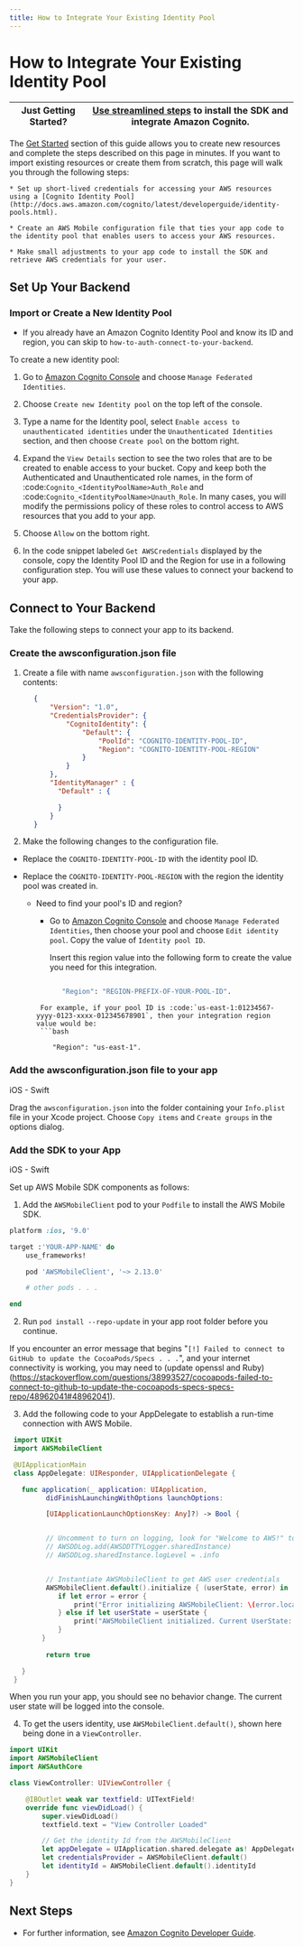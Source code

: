```yaml
---
title: How to Integrate Your Existing Identity Pool
---
```


# How to Integrate Your Existing Identity Pool

**Just Getting Started?** | [Use streamlined steps](./add-aws-mobile-user-sign-in) to install the SDK and integrate Amazon Cognito.
------------ | -------------

The [Get Started](./add-aws-mobile-user-sign-in) section of this guide allows you to create new resources and complete the steps described on this page in minutes. If you want to import existing resources or create them from scratch, this page will walk you through the following steps:

    * Set up short-lived credentials for accessing your AWS resources using a [Cognito Identity Pool](http://docs.aws.amazon.com/cognito/latest/developerguide/identity-pools.html).

    * Create an AWS Mobile configuration file that ties your app code to the identity pool that enables users to access your AWS resources.

    * Make small adjustments to your app code to install the SDK and retrieve AWS credentials for your user.


## Set Up Your Backend

### Import or Create a New Identity Pool

* If you already have an Amazon Cognito Identity Pool and know its ID and region, you can skip to `how-to-auth-connect-to-your-backend`.

To create a new identity pool:

1. Go to [Amazon Cognito Console](https://console.aws.amazon.com/cognito) and choose `Manage Federated Identities`.

2. Choose `Create new Identity pool` on the top left of the console.

3. Type a name for the Identity pool, select `Enable access to unauthenticated identities` under the `Unauthenticated Identities` section, and then choose `Create pool` on the bottom right.

4. Expand the `View Details` section to see the two roles that are to be created to enable access to your bucket. Copy and keep both the Authenticated and Unauthenticated role names, in the form of :code:`Cognito_<IdentityPoolName>Auth_Role` and :code:`Cognito_<IdentityPoolName>Unauth_Role`. In many cases, you will modify the permissions policy of these roles to control access to AWS resources that you add to your app.

5. Choose  `Allow` on the bottom right.

6. In the code snippet labeled `Get AWSCredentials` displayed by the console, copy the Identity Pool ID and the Region for use in a following configuration step. You will use these values to connect your backend to your app.

## Connect to Your Backend

Take the following steps to connect your app to its backend.


### Create the awsconfiguration.json file

1. Create a file with name `awsconfiguration.json` with the following contents:

```json
      {
          "Version": "1.0",
          "CredentialsProvider": {
              "CognitoIdentity": {
                  "Default": {
                      "PoolId": "COGNITO-IDENTITY-POOL-ID",
                      "Region": "COGNITO-IDENTITY-POOL-REGION"
                  }
              }
          },
          "IdentityManager" : {
            "Default" : {

            }
          }
      }
```

2. Make the following changes to the configuration file.

* Replace the `COGNITO-IDENTITY-POOL-ID` with the identity pool ID.

* Replace the `COGNITO-IDENTITY-POOL-REGION` with the region the identity pool was created in.


     - Need to find your pool's ID and region?

       - Go to [Amazon Cognito Console](https://console.aws.amazon.com/cognito) and choose `Manage Federated Identities`, then choose your pool and choose `Edit identity pool`. Copy the value of `Identity pool ID`.

         Insert this region value into the following form to create the value you need for this integration.

         ```bash

            "Region": "REGION-PREFIX-OF-YOUR-POOL-ID".
        ```
         For example, if your pool ID is :code:`us-east-1:01234567-yyyy-0123-xxxx-012345678901`, then your integration region value would be:
         ```bash

            "Region": "us-east-1".
        ```

### Add the awsconfiguration.json file to your app

iOS - Swift

Drag the `awsconfiguration.json` into the folder containing your `Info.plist` file in your Xcode project. Choose `Copy items` and `Create groups` in the options dialog.


### Add the SDK to your App

iOS - Swift

Set up AWS Mobile SDK components as follows:

1. Add the `AWSMobileClient` pod to your `Podfile` to install the AWS Mobile SDK.

```ruby
platform :ios, '9.0'

target :'YOUR-APP-NAME' do
    use_frameworks!

    pod 'AWSMobileClient', '~> 2.13.0' 

    # other pods . . .

end
```

2. Run `pod install --repo-update` in your app root folder before you continue.

  If you encounter an error message that begins "`[!] Failed to connect to GitHub to update the CocoaPods/Specs . . .`", and your internet connectivity is working, you may need to (update openssl and Ruby) (https://stackoverflow.com/questions/38993527/cocoapods-failed-to-connect-to-github-to-update-the-cocoapods-specs-specs-repo/48962041#48962041).


3. Add the following code to your AppDelegate to establish a run-time connection with AWS Mobile.

```swift
 import UIKit
 import AWSMobileClient

 @UIApplicationMain
 class AppDelegate: UIResponder, UIApplicationDelegate {

   func application(_ application: UIApplication,
         didFinishLaunchingWithOptions launchOptions:

         [UIApplicationLaunchOptionsKey: Any]?) -> Bool {


         // Uncomment to turn on logging, look for "Welcome to AWS!" to confirm success
         // AWSDDLog.add(AWSDDTTYLogger.sharedInstance)
         // AWSDDLog.sharedInstance.logLevel = .info


         // Instantiate AWSMobileClient to get AWS user credentials
         AWSMobileClient.default().initialize { (userState, error) in
            if let error = error {
                print("Error initializing AWSMobileClient: \(error.localizedDescription)")
            } else if let userState = userState {
                print("AWSMobileClient initialized. Current UserState: \(userState.rawValue)")
            }
        }
         
         return true

   }
 }
```
When you run your app, you should see no behavior change. The current user state will be logged into the console.

4. To get the users identity, use `AWSMobileClient.default()`, shown here being done in a `ViewController`.

```swift
import UIKit
import AWSMobileClient
import AWSAuthCore

class ViewController: UIViewController {

    @IBOutlet weak var textfield: UITextField!
    override func viewDidLoad() {
        super.viewDidLoad()
        textfield.text = "View Controller Loaded"

        // Get the identity Id from the AWSMobileClient
        let appDelegate = UIApplication.shared.delegate as! AppDelegate
        let credentialsProvider = AWSMobileClient.default()
        let identityId = AWSMobileClient.default().identityId
    }
}
```


## Next Steps

* For further information, see [Amazon Cognito Developer Guide](https://docs.aws.amazon.com/cognito/latest/developerguide/what-is-amazon-cognito.html).
